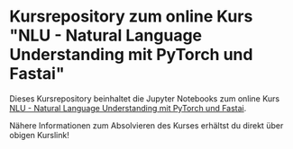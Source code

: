 # Kursrepository zum online Kurs "NLU - Natural Language Understanding mit PyTorch und Fastai"

Dieses Kursrepository beinhaltet die Jupyter Notebooks zum online Kurs [NLU - Natural Language Understanding mit PyTorch und Fastai](https://academy.we-make.ai/courses/NLU-Natural-Language-Understanding-PyTorch-Fastai/).

Nähere Informationen zum Absolvieren des Kurses erhältst du direkt über obigen Kurslink!
